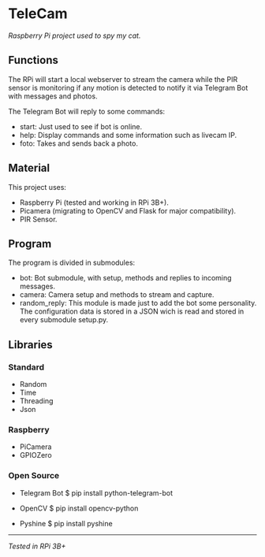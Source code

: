 # TeleCam
*Raspberry Pi project used to spy my cat.*

## Functions
The RPi will start a local webserver to stream the camera while the PIR sensor is monitoring if any motion is detected to notify it via Telegram Bot with messages and photos.

The Telegram Bot will reply to some commands:
- start: Just used to see if bot is online.
- help: Display commands and some information such as livecam IP.
- foto: Takes and sends back a photo.

## Material
This project uses:
- Raspberry Pi (tested and working in RPi 3B+).
- Picamera (migrating to OpenCV and Flask for major compatibility).
- PIR Sensor.

## Program
The program is divided in submodules:
- bot: Bot submodule, with setup, methods and replies to incoming messages.
- camera: Camera setup and methods to stream and capture.
- random_reply: This module is made just to add the bot some personality.
The configuration data is stored in a JSON wich is read and stored in every submodule setup.py.

## Libraries
### Standard
- Random
- Time
- Threading
- Json
### Raspberry
- PiCamera
- GPIOZero

### Open Source
- Telegram Bot
$ pip install python-telegram-bot

- OpenCV
$ pip install opencv-python

- Pyshine
$ pip install pyshine

--------------------------------------------

*Tested in RPi 3B+*
